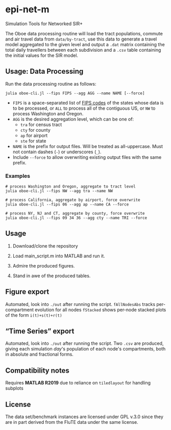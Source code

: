 # epi-net-m
Simulation Tools for Networked SIR+

The Oboe data processing routine will load the tract populations, commute and air travel data
from `data/by-tract`, use this data to generate a travel model aggregated to the given level and
output a `.dat` matrix containing the total daily travellers between each subdivision 
and a `.csv` table containing the initial values for the SIR model.

## Usage: Data Processing

Run the data processing routine as follows:

    julia oboe-cli.jl --fips FIPS --agg AGG --name NAME [--force]

- `FIPS` is a space-separated list of [FIPS codes](https://www.nrcs.usda.gov/wps/portal/nrcs/detail/?cid=nrcs143_013696) of the states whose data is to be processed, or `ALL` to process all of the contiguous US, or `NW` to process Washington and Oregon.
- `AGG` is the desired aggregation level, which can be one of:
    - `tra` for census tract
    - `cty` for county
    - `ap` for airport
    - `ste` for state
- `NAME` is the prefix for output files. Will be treated as all-uppercase. Must not contain dashes (`-`) or underscores (`_`).
- Include `--force` to allow overwriting existing output files with the same prefix.

### Examples

    # process Washington and Oregon, aggregate to tract level
    julia oboe-cli.jl --fips NW --agg tra --name NW

    # process California, aggregate by airport, force overwrite
    julia oboe-cli.jl --fips 06 --agg ap --name CA --force

    # process NY, NJ and CT, aggregate by county, force overwrite
    julia oboe-cli.jl --fips 09 34 36 --agg cty --name TRI --force

## Usage

1. Download/clone the repository

2. Load main_script.m into MATLAB and run it.

3. Admire the produced figures.

4. Stand in awe of the produced tables.

## Figure export

Automated, look into `./out` after running the script.
`fAllNodesAbs` tracks per-compartment evolution for all nodes
`fStacked` shows per-node stacked plots of the form `i(t)+s(t)+r(t)`

## “Time Series” export
Automated, look into `./out` after running the script.
Two `.csv` are produced, giving each simulation _day_'s population of each node's compartments, both in absolute and fractional forms.

## Compatibility notes

Requires **MATLAB R2019** due to reliance on `tiledlayout` for handling subplots

## License

The data set/benchmark instances are licensed under GPL v.3.0 since they are in part derived from the FluTE data under the same license.

